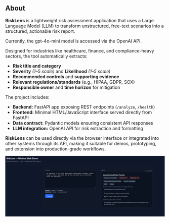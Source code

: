 ## About

**RiskLens** is a lightweight risk assessment application that uses a Large Language Model (LLM) to transform unstructured, free-text scenarios into a structured, actionable risk report. 

Currently, the gpt-4o-mini model is accessed via the OpenAI API.

Designed for industries like healthcare, finance, and compliance-heavy sectors, the tool automatically extracts:  

- **Risk title and category**  
- **Severity** *(1–5 scale)* and **Likelihood** *(1–5 scale)*  
- **Recommended controls** and **supporting evidence**  
- **Relevant regulations/standards** (e.g., HIPAA, GDPR, SOX)  
- **Responsible owner** and **time horizon** for mitigation  

The project includes:  

- **Backend:** FastAPI app exposing REST endpoints (`/analyze`, `/health`)  
- **Frontend:** Minimal HTML/JavaScript interface served directly from FastAPI  
- **Data contract:** Pydantic models ensuring consistent API responses  
- **LLM integration:** OpenAI API for risk extraction and formatting  

**RiskLens** can be used directly via the browser interface or integrated into other systems through its API, making it suitable for demos, prototyping, and extension into production-grade workflows.  

![Alt text](sample.png)
